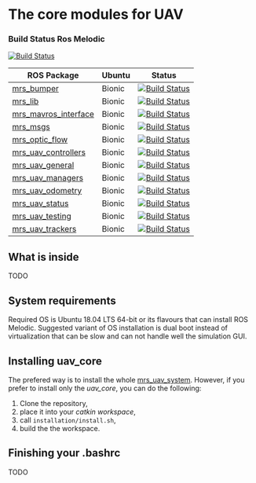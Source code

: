 # The core modules for UAV

### Build Status Ros Melodic

[![Build Status](https://travis-ci.com/ctu-mrs/uav_core.svg?branch=master)](https://travis-ci.com/ctu-mrs/uav_core)

| ROS Package                                                        | Ubuntu | Status                                                                                                                          |
|-------------------------------------------------------------|--------|---------------------------------------------------------------------------------------------------------------------------------|
| [mrs_bumper](https://github.com/ctu-mrs/mrs_bumper) | Bionic | [![Build Status](https://travis-ci.com/ctu-mrs/mrs_bumper.svg?branch=master)](https://travis-ci.com/ctu-mrs/mrs_bumper) |
| [mrs_lib](https://github.com/ctu-mrs/mrs_lib)             | Bionic | [![Build Status](https://travis-ci.com/ctu-mrs/mrs_lib.svg?branch=master)](https://travis-ci.com/ctu-mrs/mrs_lib)             |
| [mrs_mavros_interface](https://github.com/ctu-mrs/mrs_mavros_interface)         | Bionic | [![Build Status](https://travis-ci.com/ctu-mrs/mrs_mavros_interface.svg?branch=master)](https://travis-ci.com/ctu-mrs/mrs_mavros_interface)         |
| [mrs_msgs](https://github.com/ctu-mrs/mrs_msgs)             | Bionic | [![Build Status](https://travis-ci.com/ctu-mrs/mrs_msgs.svg?branch=master)](https://travis-ci.com/ctu-mrs/mrs_msgs)             |
| [mrs_optic_flow](https://github.com/ctu-mrs/mrs_optic_flow)             | Bionic | [![Build Status](https://travis-ci.com/ctu-mrs/mrs_optic_flow.svg?branch=master)](https://travis-ci.com/ctu-mrs/mrs_optic_flow)             |
| [mrs_uav_controllers](https://github.com/ctu-mrs/mrs_uav_controllers)             | Bionic | [![Build Status](https://travis-ci.com/ctu-mrs/mrs_uav_controllers.svg?branch=master)](https://travis-ci.com/ctu-mrs/mrs_uav_controllers)             |
| [mrs_uav_general](https://github.com/ctu-mrs/mrs_uav_general)             | Bionic | [![Build Status](https://travis-ci.com/ctu-mrs/mrs_uav_general.svg?branch=master)](https://travis-ci.com/ctu-mrs/mrs_uav_general)             |
| [mrs_uav_managers](https://github.com/ctu-mrs/mrs_uav_managers)             | Bionic | [![Build Status](https://travis-ci.com/ctu-mrs/mrs_uav_managers.svg?branch=master)](https://travis-ci.com/ctu-mrs/mrs_uav_managers)             |
| [mrs_uav_odometry](https://github.com/ctu-mrs/mrs_uav_odometry)             | Bionic | [![Build Status](https://travis-ci.com/ctu-mrs/mrs_uav_odometry.svg?branch=master)](https://travis-ci.com/ctu-mrs/mrs_uav_odometry)             |
| [mrs_uav_status](https://github.com/ctu-mrs/mrs_uav_status)             | Bionic | [![Build Status](https://travis-ci.com/ctu-mrs/mrs_uav_status.svg?branch=master)](https://travis-ci.com/ctu-mrs/mrs_uav_status)             |
| [mrs_uav_testing](https://github.com/ctu-mrs/mrs_uav_testing)             | Bionic | [![Build Status](https://travis-ci.com/ctu-mrs/mrs_uav_testing.svg?branch=master)](https://travis-ci.com/ctu-mrs/mrs_uav_testing)             |
| [mrs_uav_trackers](https://github.com/ctu-mrs/mrs_uav_trackers)             | Bionic | [![Build Status](https://travis-ci.com/ctu-mrs/mrs_uav_trackers.svg?branch=master)](https://travis-ci.com/ctu-mrs/mrs_uav_trackers)             |

## What is inside

TODO

## System requirements

Required OS is Ubuntu 18.04 LTS 64-bit or its flavours that can install ROS Melodic.
Suggested variant of OS installation is dual boot instead of virtualization that can be slow and can not handle well the simulation GUI.

## Installing uav_core

The prefered way is to install the whole [mrs_uav_system](https://github.com/ctu-mrs/mrs_uav_system).
However, if you prefer to install only the *uav_core*, you can do the following:

1. Clone the repository,
2. place it into your *catkin workspace*,
3. call ```installation/install.sh```,
4. build the the workspace.

## Finishing your .bashrc

TODO

